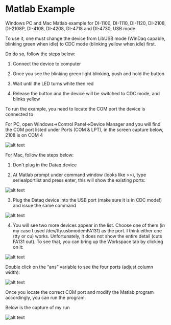 # Matlab Example
 Windows PC and Mac Matlab example for DI-1100, DI-1110, DI-1120, DI-2108, DI-2108P, DI-4108, DI-4208, DI-4718 and DI-4730, USB mode
 
  To use it, one must change the device from LibUSB mode (WinDaq capable, blinking green when idle) to CDC mode (blinking yellow when idle) first. 
 
 Do do so, follow the steps below:
 
 1. Connect the device to computer
 
 2. Once you see the blinking green light blinking, push and hold the button
 
 3. Wait until the LED turns white then red
 
 4. Release the button and the device will be switched to CDC mode, and blinks yellow

 To run the example, you need to locate the COM port the device is connected to
 
 For PC, open Windows->Control Panel->Device Manager and you will find the COM port listed under Ports (COM & LPT), in the screen capture below, 2108 is on COM 4
 
![alt text](https://www.dataq.com/resources/repository/matlab_devicemanager.png)

 For Mac, follow the steps below:
 
 1. Don't plug in the Dataq device
 
 2. At  Matlab prompt under command window (looks like >>), type seriealportlist and press enter, this will show the existing ports:
 
![alt text](https://www.dataq.com/resources/repository/matlab_image001.png)

 3. Plug the Dataq device into the USB port (make sure it is in CDC mode!) and issue the same command
 
 ![alt text](https://www.dataq.com/resources/repository/matlab_image002.png)
 
 4. You will see two more devices appear in the list.  Choose one of them (in my case I used /dev/tty.usbmodemFA131) as the port.  I think either one (tty or cu) works.  Unfortunately, it does not show the entire detail (cuts FA131 out).  To see that, you can bring up the Workspace tab by clicking on it:
 
 ![alt text](https://www.dataq.com/resources/repository/matlab_image003.png)
 
 Double click on the “ans” variable to see the four ports (adjust column width):
 
 ![alt text](https://www.dataq.com/resources/repository/matlab_image005.png)
 
 Once you locate the correct COM port and modify the Matlab program accordingly, you can run the program. 
 
 Below is the capture of my run
 
  ![alt text](https://www.dataq.com/resources/repository/matlab_matlaboutput.png)
